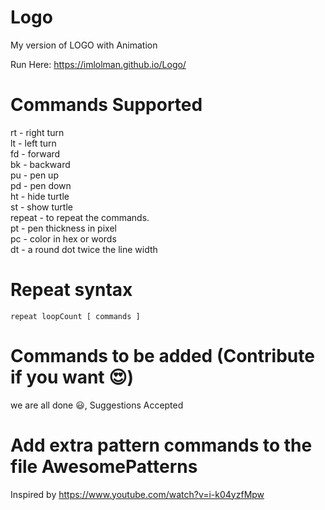 # Logo
My version of LOGO with Animation

Run Here: https://imlolman.github.io/Logo/

# Commands Supported

rt - right turn <br>
lt - left turn <br>
fd - forward <br>
bk - backward <br>
pu - pen up <br>
pd - pen down <br>
ht - hide turtle <br>
st - show turtle <br>
repeat - to repeat the commands. <br>
pt - pen thickness in pixel <br>
pc - color in hex or words <br>
dt - a round dot twice the line width

# Repeat syntax

` repeat loopCount [ commands ] `

# Commands to be added (Contribute if you want 😍)
we are all done 😃, Suggestions Accepted

# Add extra pattern commands to the file AwesomePatterns

Inspired by https://www.youtube.com/watch?v=i-k04yzfMpw
